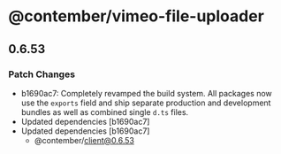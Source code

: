 # @contember/vimeo-file-uploader

## 0.6.53
### Patch Changes

- b1690ac7: Completely revamped the build system. All packages now use the `exports` field and ship separate production and development bundles as well as combined single `d.ts` files.
- Updated dependencies [b1690ac7]
- Updated dependencies [b1690ac7]
  - @contember/client@0.6.53
